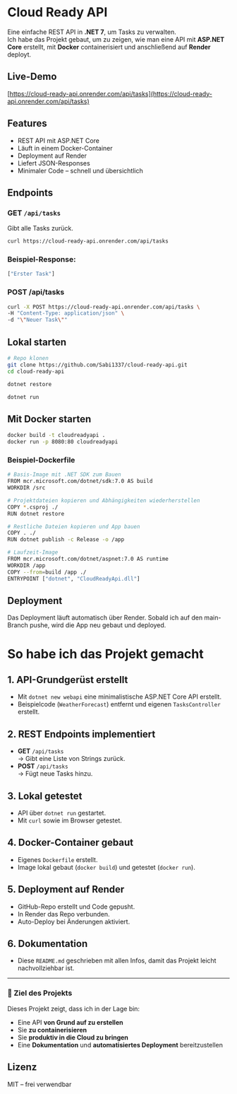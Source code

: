 # Cloud Ready API

Eine einfache REST API in **.NET 7**, um Tasks zu verwalten.  
Ich habe das Projekt gebaut, um zu zeigen, wie man eine API mit **ASP.NET Core** erstellt, mit **Docker** containerisiert und anschließend auf **Render** deployt.

## Live-Demo
[https://cloud-ready-api.onrender.com/api/tasks](https://cloud-ready-api.onrender.com/api/tasks)

## Features
- REST API mit ASP.NET Core
- Läuft in einem Docker-Container
- Deployment auf Render
- Liefert JSON-Responses
- Minimaler Code – schnell und übersichtlich

## Endpoints

### GET `/api/tasks`
Gibt alle Tasks zurück.
```bash
curl https://cloud-ready-api.onrender.com/api/tasks
```

### Beispiel-Response:
```bash
["Erster Task"]
```
### POST /api/tasks
```bash
curl -X POST https://cloud-ready-api.onrender.com/api/tasks \
-H "Content-Type: application/json" \
-d "\"Neuer Task\""
```
## Lokal starten
```bash
# Repo klonen
git clone https://github.com/Sabi1337/cloud-ready-api.git
cd cloud-ready-api

dotnet restore

dotnet run
```
## Mit Docker starten
```bash
docker build -t cloudreadyapi .
docker run -p 8080:80 cloudreadyapi
```
### Beispiel-Dockerfile
```bash
# Basis-Image mit .NET SDK zum Bauen
FROM mcr.microsoft.com/dotnet/sdk:7.0 AS build
WORKDIR /src

# Projektdateien kopieren und Abhängigkeiten wiederherstellen
COPY *.csproj ./
RUN dotnet restore

# Restliche Dateien kopieren und App bauen
COPY . ./
RUN dotnet publish -c Release -o /app

# Laufzeit-Image
FROM mcr.microsoft.com/dotnet/aspnet:7.0 AS runtime
WORKDIR /app
COPY --from=build /app ./
ENTRYPOINT ["dotnet", "CloudReadyApi.dll"]
```
## Deployment
Das Deployment läuft automatisch über Render.
Sobald ich auf den main-Branch pushe, wird die App neu gebaut und deployed.

# So habe ich das Projekt gemacht

## 1. API-Grundgerüst erstellt
- Mit `dotnet new webapi` eine minimalistische ASP.NET Core API erstellt.
- Beispielcode (`WeatherForecast`) entfernt und eigenen `TasksController` erstellt.

## 2. REST Endpoints implementiert
- **GET** `/api/tasks`  
  → Gibt eine Liste von Strings zurück.
- **POST** `/api/tasks`  
  → Fügt neue Tasks hinzu.

## 3. Lokal getestet
- API über `dotnet run` gestartet.
- Mit `curl` sowie im Browser getestet.

## 4. Docker-Container gebaut
- Eigenes `Dockerfile` erstellt.
- Image lokal gebaut (`docker build`) und getestet (`docker run`).

## 5. Deployment auf Render
- GitHub-Repo erstellt und Code gepusht.
- In Render das Repo verbunden.
- Auto-Deploy bei Änderungen aktiviert.

## 6. Dokumentation
- Diese `README.md` geschrieben mit allen Infos, damit das Projekt leicht nachvollziehbar ist.

---

### 🎯 Ziel des Projekts
Dieses Projekt zeigt, dass ich in der Lage bin:
- Eine API **von Grund auf zu erstellen**
- Sie **zu containerisieren**
- Sie **produktiv in die Cloud zu bringen**
- Eine **Dokumentation** und **automatisiertes Deployment** bereitzustellen



## Lizenz
MIT – frei verwendbar




